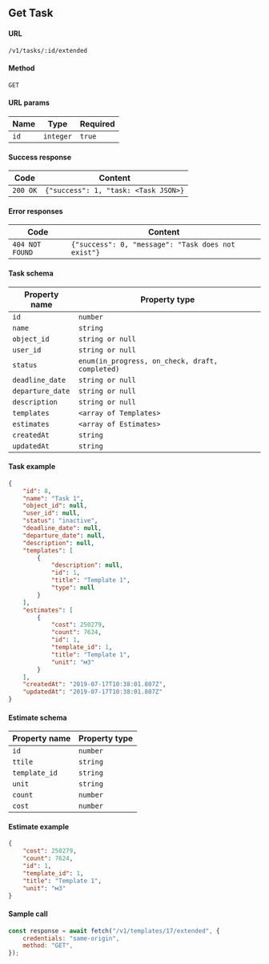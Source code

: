 ## Get Task

#### URL

`/v1/tasks/:id/extended`

#### Method

`GET`

#### URL params

| Name | Type      | Required |
| ---- | --------- | -------- |
| `id` | `integer` | `true`   |

#### Success response

| Code     | Content                              |
| -------- | ------------------------------------ |
| `200 OK` | `{"success": 1, "task: <Task JSON>}` |

#### Error responses

| Code            | Content                                            |
| --------------- | -------------------------------------------------- |
| `404 NOT FOUND` | `{"success": 0, "message": "Task does not exist"}` |

#### Task schema

| Property name    | Property type                                   |
| ---------------- | ----------------------------------------------- |
| `id`             | `number`                                        |
| `name`           | `string`                                        |
| `object_id`      | `string or null`                                |
| `user_id`        | `string or null`                                |
| `status`         | `enum(in_progress, on_check, draft, completed)` |
| `deadline_date`  | `string or null`                                |
| `departure_date` | `string or null`                                |
| `description`    | `string or null`                                |
| `templates`      | `<array of Templates>`                          |
| `estimates`      | `<array of Estimates>`                          |
| `createdAt`      | `string`                                        |
| `updatedAt`      | `string`                                        |

#### Task example

```json
{
    "id": 8,
    "name": "Task 1",
    "object_id": null,
    "user_id": null,
    "status": "inactive",
    "deadline_date": null,
    "departure_date": null,
    "description": null,
    "templates": [
        {
            "description": null,
            "id": 1,
            "title": "Template 1",
            "type": null
        }
    ],
    "estimates": [
        {
            "cost": 250279,
            "count": 7624,
            "id": 1,
            "template_id": 1,
            "title": "Template 1",
            "unit": "м3"
        }
    ],
    "createdAt": "2019-07-17T10:38:01.807Z",
    "updatedAt": "2019-07-17T10:38:01.807Z"
}
```

#### Estimate schema

| Property name | Property type |
| ------------- | ------------- |
| `id`          | `number`      |
| `ttile`       | `string`      |
| `template_id` | `string`      |
| `unit`        | `string`      |
| `count`       | `number`      |
| `cost`        | `number`      |

#### Estimate example

```json
{
    "cost": 250279,
    "count": 7624,
    "id": 1,
    "template_id": 1,
    "title": "Template 1",
    "unit": "м3"
}
```

#### Sample call

```javascript
const response = await fetch("/v1/templates/17/extended", {
    credentials: "same-origin",
    method: "GET",
});
```
